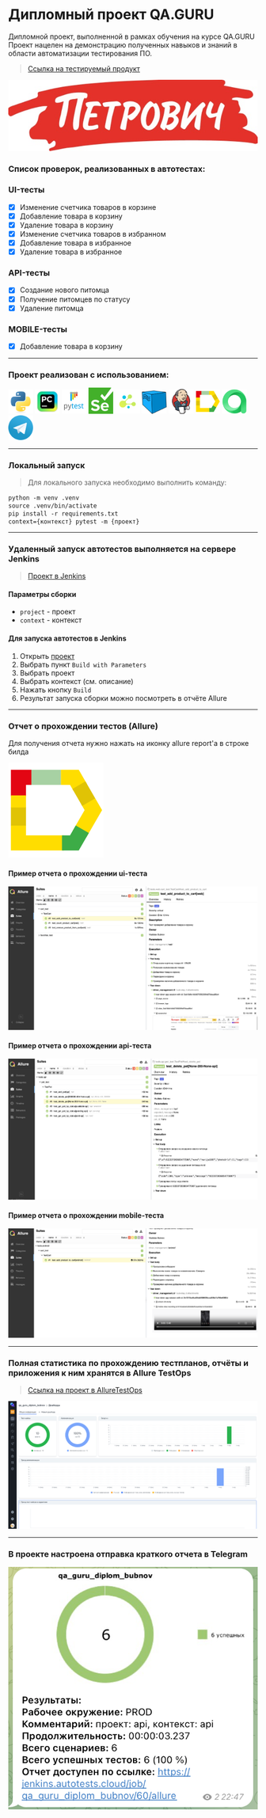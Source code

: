 # Дипломный проект QA.GURU

Дипломной проект, выполненной в рамках обучения на курсе QA.GURU
Проект нацелен на демонстрацию полученных навыков и знаний в области автоматизации тестирования ПО.

> <a target="_blank" href="https://petrovich.ru/">Ссылка на тестируемый продукт</a>

![This is an image](project_files/petrovich.jpg)

<h3> Список проверок, реализованных в автотестах:</h3>

### UI-тесты
- [x] Изменение счетчика товаров в корзине
- [x] Добавление товара в корзину
- [x] Удаление товара в корзину
- [x] Изменение счетчика товаров в избранном
- [x] Добавление товара в избранное
- [x] Удаление товара в избранное

### API-тесты
- [x] Создание нового питомца
- [x] Получение питомцев по статусу
- [x] Удаление питомца

### MOBILE-тесты
- [x] Добавление товара в корзину

----
### Проект реализован с использованием:
<img src="project_files/python-original.svg" width="50"> <img src="project_files/intellij_pycharm.png" width="50"> <img src="project_files/pytest.png" width="50"> <img src="project_files/selenium.png" width="50"> <img src="project_files/selene.png" width="50"> <img src="project_files/selenoid.png" width="50"> <img src="project_files/jenkins.png" width="50"> <img src="project_files/allure_reports.png" width="50"> <img src="project_files/allure_testops.png" width="50"> <img src="project_files/tg.png" width="50"> 

----
### Локальный запуск
> Для локального запуска необходимо выполнить команду:
```
python -m venv .venv
source .venv/bin/activate
pip install -r requirements.txt
context={контекст} pytest -m {проект}  
```

----
### Удаленный запуск автотестов выполняется на сервере Jenkins
> <a target="_blank" href="https://jenkins.autotests.cloud/job/qa_guru_diplom_bubnov/">Проект в Jenkins</a>

#### Параметры сборки

* `project` - проект
* `context` - контекст


#### Для запуска автотестов в Jenkins

1. Открыть <a target="_blank" href="https://jenkins.autotests.cloud/job/qa_guru_diplom_bubnov/">проект</a>
2. Выбрать пункт `Build with Parameters`
3. Выбрать проект
4. Выбрать контекст (см. описание)
5. Нажать кнопку `Build`
6. Результат запуска сборки можно посмотреть в отчёте Allure

----
### Отчет о прохождении тестов (Allure)
Для получения отчета нужно нажать на иконку allure report'a в строке билда  

![This is an image](project_files/allure_report.png)
#### Пример отчета о прохождении ui-теста
![This is an image](project_files/test_web.png)
#### Пример отчета о прохождении api-теста
![This is an image](project_files/test_api.png)
#### Пример отчета о прохождении mobile-теста
![This is an image](project_files/test_android.png)

----
### Полная статистика по прохождению тестпланов, отчёты и приложения к ним хранятся в Allure TestOps
> <a target="_blank" href="https://allure.autotests.cloud/project/4657/dashboards">Ссылка на проект в AllureTestOps</a>

![This is an image](project_files/project_testops.png)

----
### В проекте настроена отправка краткого отчета в Telegram
![This is an image](project_files/project_telegram.png)
